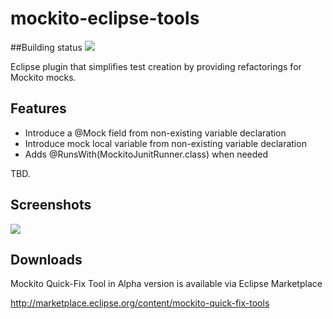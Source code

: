 mockito-eclipse-tools
=====================

##Building status
![](https://travis-ci.org/michalborek/mockito-eclipse-tools.png?branch=master)

Eclipse plugin that simplifies test creation by providing refactorings for Mockito mocks.

## Features
* Introduce a @Mock field from non-existing variable declaration
* Introduce mock local variable from non-existing variable declaration
* Adds @RunsWith(MockitoJunitRunner.class) when needed

TBD.

## Screenshots

![](https://raw.github.com/michalborek/mockito-eclipse-tools/master/screenshot.png)


## Downloads
Mockito Quick-Fix Tool in Alpha version is available via Eclipse Marketplace 

http://marketplace.eclipse.org/content/mockito-quick-fix-tools
